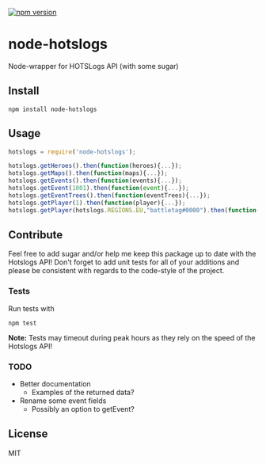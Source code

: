 [![npm version](https://badge.fury.io/js/node-hotslogs.svg)](https://badge.fury.io/js/node-hotslogs)
# node-hotslogs
Node-wrapper for HOTSLogs API (with some sugar)

## Install
```
npm install node-hotslogs
```

## Usage
```js
hotslogs = require('node-hotslogs');

hotslogs.getHeroes().then(function(heroes){...});
hotslogs.getMaps().then(function(maps){...});
hotslogs.getEvents().then(function(events){...});
hotslogs.getEvent(1001).then(function(event){...});
hotslogs.getEventTrees().then(function(eventTrees){...});
hotslogs.getPlayer(1).then(function(player){...});
hotslogs.getPlayer(hotslogs.REGIONS.EU,"battletag#0000").then(function(player){...});
```

## Contribute
Feel free to add sugar and/or help me keep this package up to date with the Hotslogs API!
Don't forget to add unit tests for all of your additions and please be consistent with regards to the code-style of the project.

### Tests
Run tests with
```
npm test
```
**Note:** Tests may timeout during peak hours as they rely on the speed of the Hotslogs API!

### TODO
* Better documentation
    - Examples of the returned data?
* Rename some event fields
    - Possibly an option to getEvent?

## License
MIT
